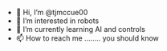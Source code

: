 - 👋 Hi, I’m @tjmccue00
- 👀 I’m interested in robots
- 🌱 I’m currently learning AI and controls
- 📫 How to reach me ........ you should know


